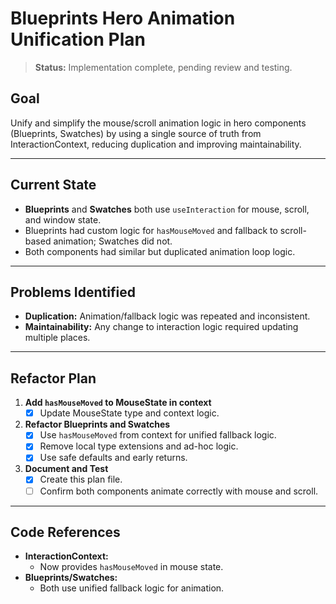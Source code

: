 # Blueprints Hero Animation Unification Plan

> **Status:**
> Implementation complete, pending review and testing.

## Goal

Unify and simplify the mouse/scroll animation logic in hero components (Blueprints, Swatches) by using a single source of truth from InteractionContext, reducing duplication and improving maintainability.

---

## Current State

- **Blueprints** and **Swatches** both use `useInteraction` for mouse, scroll, and window state.
- Blueprints had custom logic for `hasMouseMoved` and fallback to scroll-based animation; Swatches did not.
- Both components had similar but duplicated animation loop logic.

---

## Problems Identified

- **Duplication:** Animation/fallback logic was repeated and inconsistent.
- **Maintainability:** Any change to interaction logic required updating multiple places.

---

## Refactor Plan

1. **Add `hasMouseMoved` to MouseState in context**
   - [x] Update MouseState type and context logic.
2. **Refactor Blueprints and Swatches**
   - [x] Use `hasMouseMoved` from context for unified fallback logic.
   - [x] Remove local type extensions and ad-hoc logic.
   - [x] Use safe defaults and early returns.
3. **Document and Test**
   - [x] Create this plan file.
   - [ ] Confirm both components animate correctly with mouse and scroll.

---

## Code References

- **InteractionContext:**
  - Now provides `hasMouseMoved` in mouse state.
- **Blueprints/Swatches:**
  - Both use unified fallback logic for animation.
